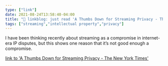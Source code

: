 ```yaml
---
type: ["link"]
date: 2021-08-24T13:58:40-04:00
title: "🔗 linkblog: just read 'A Thumbs Down for Streaming Privacy - The New York Times'"
tags: ["streaming","intellectual property","privacy"]
---
```

I have been thinking recently about streaming as a compromise in internet-era IP disputes, but this shows one reason that it’s not good enough a compromise.
 
[link to 'A Thumbs Down for Streaming Privacy - The New York Times'](https://www.nytimes.com/2021/08/24/technology/streaming-privacy-data.html)
